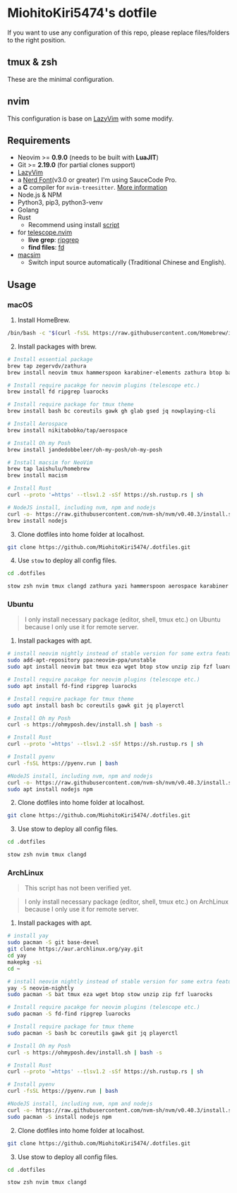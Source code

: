 # MiohitoKiri5474's dotfile

If you want to use any configuration of this repo, please replace files/folders to the right position.

## tmux & zsh

These are the minimal configuration.

## nvim

This configuration is base on [LazyVim](lazyvim.org) with some modify.

## Requirements

- Neovim >= **0.9.0** (needs to be built with **LuaJIT**)
- Git >= **2.19.0** (for partial clones support)
- [LazyVim](https://www.lazyvim.org/)
- a [Nerd Font](https://www.nerdfonts.com/)(v3.0 or greater)
  I'm using SauceCode Pro.
- a **C** compiler for `nvim-treesitter`. [More information](https://github.com/nvim-treesitter/nvim-treesitter#requirements)
- Node.js & NPM
- Python3, pip3, python3-venv
- Golang
- Rust
  - Recommend using install [script](https://www.rust-lang.org/tools/install)
- for [telescope.nvim](https://github.com/nvim-telescope/telescope.nvim)
  - **live grep**: [ripgrep](https://github.com/BurntSushi/ripgrep)
  - **find files**: [fd](https://github.com/sharkdp/fd)
- [macsim](https://github.com/laishulu/macism/)
  - Switch input source automatically (Traditional Chinese and English).

## Usage

### macOS

1. Install HomeBrew.

```sh
/bin/bash -c "$(curl -fsSL https://raw.githubusercontent.com/Homebrew/install/HEAD/install.sh)"
```

2. Install packages with brew.

```sh
# Install essential package
brew tap zegervdv/zathura
brew install neovim tmux hammerspoon karabiner-elements zathura btop bat wget eza ghostty stow clangd fzf pyenv

# Install require pacakge for neovim plugins (telescope etc.)
brew install fd ripgrep luarocks

# Install require package for tmux theme
brew install bash bc coreutils gawk gh glab gsed jq nowplaying-cli

# Install Aerospace
brew install nikitabobko/tap/aerospace

# Install Oh my Posh
brew install jandedobbeleer/oh-my-posh/oh-my-posh

# Install macsim for NeoVim
brew tap laishulu/homebrew
brew install macism

# Install Rust
curl --proto '=https' --tlsv1.2 -sSf https://sh.rustup.rs | sh

# NodeJS install, including nvm, npm and nodejs
curl -o- https://raw.githubusercontent.com/nvm-sh/nvm/v0.40.3/install.sh | bash
brew install nodejs
```

3. Clone dotfiles into home folder at localhost.

```sh
git clone https://github.com/MiohitoKiri5474/.dotfiles.git
```

4. Use `stow` to deploy all config files.

```sh
cd .dotfiles

stow zsh nvim tmux clangd zathura yazi hammerspoon aerospace karabiner ghostty
```

### Ubuntu

> I only install necessary package (editor, shell, tmux etc.) on Ubuntu because I only use it for remote server.

1. Install packages with apt.

```sh
# install neovim nightly instead of stable version for some extra features
sudo add-apt-repository ppa:neovim-ppa/unstable
sudo apt install neovim bat tmux eza wget btop stow unzip zip fzf luarocks

# Install require pacakge for neovim plugins (telescope etc.)
sudo apt install fd-find ripgrep luarocks

# Install require package for tmux theme
sudo apt install bash bc coreutils gawk git jq playerctl

# Install Oh my Posh
curl -s https://ohmyposh.dev/install.sh | bash -s

# Install Rust
curl --proto '=https' --tlsv1.2 -sSf https://sh.rustup.rs | sh

# Install pyenv
curl -fsSL https://pyenv.run | bash

#NodeJS install, including nvm, npm and nodejs
curl -o- https://raw.githubusercontent.com/nvm-sh/nvm/v0.40.3/install.sh | bash
sudo apt install nodejs npm
```

2. Clone dotfiles into home folder at localhost.

```sh
git clone https://github.com/MiohitoKiri5474/.dotfiles.git
```

3. Use stow to deploy all config files.

```sh
cd .dotfiles

stow zsh nvim tmux clangd
```

### ArchLinux

> This script has not been verified yet.

> I only install necessary package (editor, shell, tmux etc.) on ArchLinux because I only use it for remote server.

1. Install packages with apt.

```sh
# install yay
sudo pacman -S git base-devel
git clone https://aur.archlinux.org/yay.git
cd yay
makepkg -si
cd ~

# install neovim nightly instead of stable version for some extra features
yay -S neovim-nightly
sudo pacman -S bat tmux eza wget btop stow unzip zip fzf luarocks

# Install require pacakge for neovim plugins (telescope etc.)
sudo pacman -S fd-find ripgrep luarocks

# Install require package for tmux theme
sudo pacman -S bash bc coreutils gawk git jq playerctl

# Install Oh my Posh
curl -s https://ohmyposh.dev/install.sh | bash -s

# Install Rust
curl --proto '=https' --tlsv1.2 -sSf https://sh.rustup.rs | sh

# Install pyenv
curl -fsSL https://pyenv.run | bash

#NodeJS install, including nvm, npm and nodejs
curl -o- https://raw.githubusercontent.com/nvm-sh/nvm/v0.40.3/install.sh | bash
sudo pacman -S install nodejs npm
```

2. Clone dotfiles into home folder at localhost.

```sh
git clone https://github.com/MiohitoKiri5474/.dotfiles.git
```

3. Use stow to deploy all config files.

```sh
cd .dotfiles

stow zsh nvim tmux clangd
```
